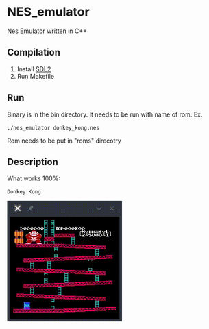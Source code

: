 # NES_emulator

Nes Emulator written in C++

## Compilation
1. Install [SDL2](https://www.libsdl.org/download-2.0.php)
2. Run Makefile

## Run
Binary is in the bin directory. It needs to be run with name of rom. Ex. 
```
./nes_emulator donkey_kong.nes
```
Rom needs to be put in "roms" direcotry

## Description
What works 100%:
```
Donkey Kong
```
![donkey kong](readme-img/game.gif)



